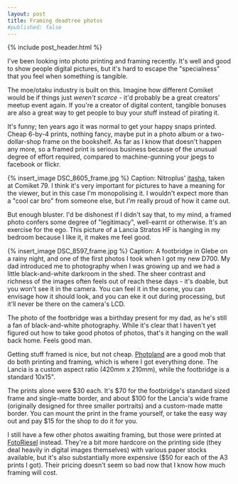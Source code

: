 ```yaml
---
layout: post
title: Framing deadtree photos
#published: false
---
```


{% include post_header.html %}

I've been looking into photo printing and framing recently. It's well and good to show people digital pictures, but it's hard to escape the "specialness" that you feel when something is tangible.

The moe/otaku industry is built on this. Imagine how different Comiket would be if things just *weren't scarce* - it'd probably be a great creators' meetup event again. If you're a creator of digital content, tangible bonuses are also a great way to get people to buy your stuff instead of pirating it.

It's funny; ten years ago it was normal to get your happy snaps printed. Cheap 6-by-4 prints, nothing fancy, maybe put in a photo album or a two-dollar-shop frame on the bookshelf. As far as I know that doesn't happen any more, so a framed print is serious business because of the unusual degree of effort required, compared to machine-gunning your jpegs to facebook or flickr.


{% insert_image DSC_8605_frame.jpg %}
Caption: Nitroplus' [itasha](http://en.wikipedia.org/wiki/Itasha), taken at Comiket 79. I think it's very important for pictures to have a meaning for the viewer, but in this case I'm monopolising it. I wouldn't expect more than a "cool car bro" from someone else, but *I'm* really proud of how it came out.

But enough bluster. I'd be dishonest if I didn't say that, to my mind, a framed photo confers some degree of "legitimacy", well-earnt or otherwise. It's an exercise for the ego. This picture of a Lancia Stratos HF is hanging in my bedroom because I like it, it makes me feel good.


{% insert_image DSC_8597_frame.jpg %}
Caption: A footbridge in Glebe on a rainy night, and one of the first photos I took when I got my new D700. My dad introduced me to photography when I was growing up and we had a little black-and-white darkroom in the shed. The sheer contrast and richness of the images often feels out of reach these days - it's doable, but you won't see it in the camera. You can feel it in the scene, you can envisage how it should look, and you can eke it out during processing, but it'll never be there on the camera's LCD.


The photo of the footbridge was a birthday present for my dad, as he's still a fan of black-and-white photography. While it's clear that I haven't yet figured out how to take good photos of photos, that's it hanging on the wall back home. Feels good man.


Getting stuff framed is nice, but not cheap. [Photoland](http://www.photoland.com.au/) are a good mob that do both printing and framing, which is where I got everything done. The Lancia is a custom aspect ratio (420mm x 210mm), while the footbridge is a standard 10x15".

The prints alone were $30 each. It's $70 for the footbridge's standard sized frame and single-matte border, and about $100 for the Lancia's wide frame (originally designed for three smaller portraits) and a custom-made matte border. You can mount the print in the frame yourself, or take the easy way out and pay $15 for the shop to do it for you.


I still have a few other photos awaiting framing, but those were printed at [FotoRiesel](http://www.fotoriesel.com.au/create-fine-art-printing.html) instead. They're a bit more hardcore on the printing side (they deal heavily in digital images themselves) with various paper stocks available, but it's also substantially more expensive ($50 for each of the A3 prints I got). Their pricing doesn't seem so bad now that I know how much framing will cost.


